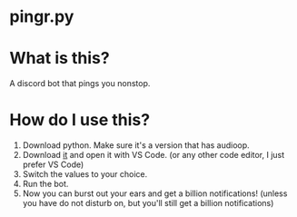 # pingr.py

# What is this?

A discord bot that pings you nonstop.

# How do I use this?

1. Download python. Make sure it's a version that has audioop.
2. Download [it](https://github.com/m1dn1ghtgt/pingr.py/blob/main/pingr.py) and open it with VS Code. (or any other code editor, I just prefer VS Code)
3. Switch the values to your choice.
4. Run the bot.
5. Now you can burst out your ears and get a billion notifications! (unless you have do not disturb on, but you'll still get a billion notifications)

